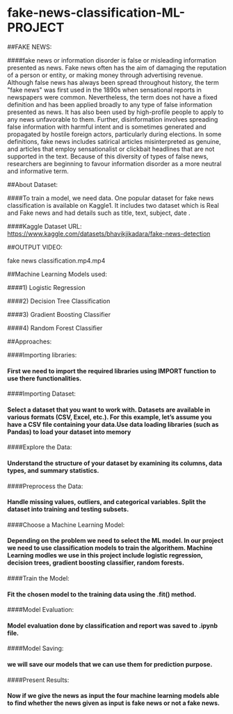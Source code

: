 # fake-news-classification-ML-PROJECT

##FAKE NEWS:

####fake news or information disorder is false or misleading information presented as news. Fake news often has the aim of damaging the reputation of a person or entity, or making money through advertising revenue. Although false news has always been spread throughout history, the term "fake news" was first used in the 1890s when sensational reports in newspapers were common. Nevertheless, the term does not have a fixed definition and has been applied broadly to any type of false information presented as news. It has also been used by high-profile people to apply to any news unfavorable to them. Further, disinformation involves spreading false information with harmful intent and is sometimes generated and propagated by hostile foreign actors, particularly during elections. In some definitions, fake news includes satirical articles misinterpreted as genuine, and articles that employ sensationalist or clickbait headlines that are not supported in the text. Because of this diversity of types of false news, researchers are beginning to favour information disorder as a more neutral and informative term.

##About Dataset:

####To train a model, we need data. One popular dataset for fake news classification is available on Kaggle1. It includes two dataset which is Real and Fake news and had details such as title, text, subject, date .

####Kaggle Dataset URL: https://www.kaggle.com/datasets/bhavikjikadara/fake-news-detection

##OUTPUT VIDEO:

fake news classification.mp4.mp4

##Machine Learning Models used:

####1) Logistic Regression

####2) Decision Tree Classification

####3) Gradient Boosting Classifier

####4) Random Forest Classifier

##Approaches:

####Importing libraries:

####    First we need to import the required libraries using IMPORT function to use there functionalities.

####Importing Dataset:

####    Select a dataset that you want to work with. Datasets are available in various formats (CSV, Excel, etc.). For this example, let’s assume you have a CSV file containing your data.Use data loading libraries (such as Pandas) to load your dataset into memory

####Explore the Data:

####    Understand the structure of your dataset by examining its columns, data types, and summary statistics.

####Preprocess the Data:

####    Handle missing values, outliers, and categorical variables. Split the dataset into training and testing subsets.

####Choose a Machine Learning Model:

####    Depending on the problem we need to select the ML model. In our project we need to use classification models to train the algorithem. Machine Learning modles we use in this project include logistic regression, decision trees, gradient boosting classifier, random forests.

####Train the Model:  
####    Fit the chosen model to the training data using the .fit() method.

####Model Evaluation:
####    Model evaluation done by classification and report was saved to .ipynb file.

####Model Saving:
####    we will save our models that we can use them for prediction purpose.

####Present Results:

####    Now if we give the news as input the four machine learning models able to find whether the news given as input is fake news or not a fake news.

